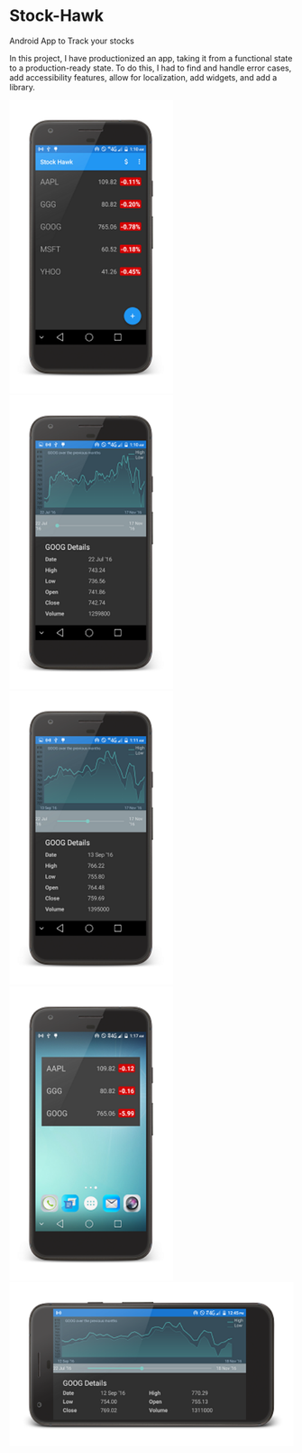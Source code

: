 # Stock-Hawk

Android App to Track your stocks

In this project, I have productionized an app, taking it from a functional state to a production-ready state. 
To do this, I had to find and handle error cases, add accessibility features, allow for localization, add widgets, and add a library.


<img src="https://github.com/maayyaannkk/Stock-Hawk/blob/master/Screenshot5.png" height="520" width="290">
<img src="https://github.com/maayyaannkk/Stock-Hawk/blob/master/Screenshot6.png" height="520" width="290">
<img src="https://github.com/maayyaannkk/Stock-Hawk/blob/master/Screenshot7.png" height="520" width="290">
<img src="https://github.com/maayyaannkk/Stock-Hawk/blob/master/Screenshot8.png" height="520" width="290">
<img src="https://github.com/maayyaannkk/Stock-Hawk/blob/master/Screenshot9.png" height="290" width="520">
